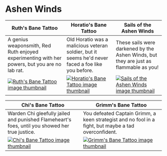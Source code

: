 # Ashen Winds

| Ruth's Bane Tattoo | Horatio's Bane Tattoo | Sails of the Ashen Winds |
| ------------------ | --------------------- | ------------------------ |
| A genius weaponsmith, Red Ruth enjoyed experimenting with her powers, but you are no lab rat. | Old Horatio was a malicious veteran soldier, but it seems he'd never faced a foe like you before. | These sails were darkened by the Ashen Winds, but they are just as flammable as you! |
| [![Ruth's Bane Tattoo image thumbnail](https://seaofthieves.wiki.gg/images/1/18/Ruth%27s_Bane_Tattoo.png)](https://seaofthieves.wiki.gg/wiki/Ruth's_Bane_Tattoo) | [![Horatio's Bane Tattoo image thumbnail](https://seaofthieves.wiki.gg/images/8/81/Horatio%27s_Bane_Tattoo.png)](https://seaofthieves.wiki.gg/wiki/Horatio's_Bane_Tattoo) | [![Sails of the Ashen Winds image thumbnail](https://seaofthieves.wiki.gg/images/a/ae/Sails_of_the_Ashen_Winds.png)](https://seaofthieves.wiki.gg/wiki/Sails_of_the_Ashen_Winds) |

| Chi's Bane Tattoo | Grimm's Bane Tattoo |
| ----------------- | ------------------- |
| Warden Chi gleefully jailed and punished Flameheart's foes, until you showed her true justice. | You defeated Captain Grimm, a keen strategist and no fool in a fight, but maybe a tad overconfident. |
| [![Chi's Bane Tattoo image thumbnail](https://seaofthieves.wiki.gg/images/9/9a/Chi%27s_Bane_Tattoo.png)](https://seaofthieves.wiki.gg/wiki/Chi's_Bane_Tattoo) | [![Grimm's Bane Tattoo image thumbnail](https://seaofthieves.wiki.gg/images/f/f4/Grimm%27s_Bane_Tattoo.png)](https://seaofthieves.wiki.gg/wiki/Grimm's_Bane_Tattoo) |
